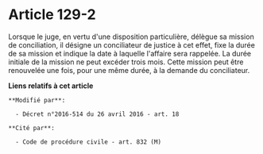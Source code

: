 # Article 129-2

Lorsque le juge, en vertu d'une disposition particulière, délègue sa mission de conciliation, il désigne un conciliateur de
justice à cet effet, fixe la durée de sa mission et indique la date à laquelle l'affaire sera rappelée. La durée initiale de
la mission ne peut excéder trois mois. Cette mission peut être renouvelée une fois, pour une même durée, à la demande du
conciliateur.

**Liens relatifs à cet article**

	**Modifié par**:

	  - Décret n°2016-514 du 26 avril 2016 - art. 18

	**Cité par**:

	  - Code de procédure civile - art. 832 (M)
